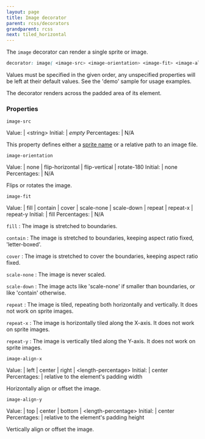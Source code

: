 ```yaml
---
layout: page
title: Image decorator
parent: rcss/decorators
grandparent: rcss
next: tiled_horizontal
---
```


The `image` decorator can render a single sprite or image.

```css
decorator: image( <image-src> <image-orientation> <image-fit> <image-align-x> <image-align-y> );
```
Values must be specified in the given order, any unspecified properties will be left at their default values. See the 'demo' sample for usage examples.

The decorator renders across the padded area of its element.

### Properties

`image-src`

Value: | \<string\>
Initial: | *empty*
Percentages: | N/A

This property defines either a [sprite name](../sprite_sheets.html) or a relative path to an image file.

`image-orientation`

Value: | none \| flip-horizontal \| flip-vertical \| rotate-180
Initial: | none
Percentages: | N/A

Flips or rotates the image.

`image-fit`

Value: | fill \| contain \| cover \| scale-none \| scale-down \| repeat \| repeat-x \| repeat-y
Initial: | fill
Percentages: | N/A

`fill`
: The image is stretched to boundaries.

`contain`
: The image is stretched to boundaries, keeping aspect ratio fixed, 'letter-boxed'.

`cover`
: The image is stretched to cover the boundaries, keeping aspect ratio fixed.

`scale-none`
: The image is never scaled.

`scale-down`
: The image acts like 'scale-none' if smaller than boundaries, or like 'contain' otherwise.

`repeat`
: The image is tiled, repeating both horizontally and vertically. It does not work on sprite images.

`repeat-x`
: The image is horizontally tiled along the X-axis. It does not work on sprite images.

`repeat-y`
: The image is vertically tiled along the Y-axis. It does not work on sprite images.


`image-align-x`

Value: | left \| center \| right \| \<length-percentage\>
Initial: | center
Percentages: | relative to the element's padding width

Horizontally align or offset the image.

`image-align-y`

Value: | top \| center \| bottom \| \<length-percentage\>
Initial: | center
Percentages: | relative to the element's padding height

Vertically align or offset the image.
